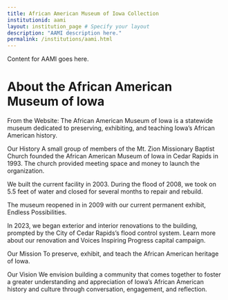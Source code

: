 ```yaml
---
title: African American Museum of Iowa Collection
institutionid: aami
layout: institution_page # Specify your layout
description: "AAMI description here."
permalink: /institutions/aami.html
---
```


Content for AAMI goes here.

# About the African American Museum of Iowa
From the Website: The African American Museum of Iowa is a statewide museum dedicated to preserving, exhibiting, and teaching Iowa’s African American history.

Our History
A small group of members of the Mt. Zion Missionary Baptist Church founded the African American Museum of Iowa in Cedar Rapids in 1993. The church provided meeting space and money to launch the organization.

We built the current facility in 2003. During the flood of 2008, we took on 5.5 feet of water and closed for several months to repair and rebuild.

The museum reopened in in 2009 with our current permanent exhibit, Endless Possibilities.

In 2023, we began exterior and interior renovations to the building, prompted by the City of Cedar Rapids’s flood control system. Learn more about our renovation and Voices Inspiring Progress capital campaign.

Our Mission
To preserve, exhibit, and teach the African American heritage of Iowa.

Our Vision
We envision building a community that comes together to foster a greater understanding and appreciation of Iowa’s African American history and culture through conversation, engagement, and reflection.